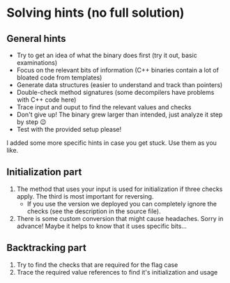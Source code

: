 # Solving hints (no full solution)

## General hints

- Try to get an idea of what the binary does first (try it out, basic examinations)
- Focus on the relevant bits of information (C++ binaries contain a lot of bloated code from templates)
- Generate data structures (easier to understand and track than pointers)
- Double-check method signatures (some decompilers have problems with C++ code here)
- Trace input and ouput to find the relevant values and checks
- Don't give up! The binary grew larger than intended, just analyze it step by step 😉
- Test with the provided setup please!

I added some more specific hints in case you get stuck. Use them as you like.

## Initialization part

1. The method that uses your input is used for initialization if three checks apply.
   The third is most important for reversing.
   - If you use the version we deployed you can completely ignore the checks (see the description in the source file).
2. There is some custom conversion that might cause headaches. Sorry in advance! Maybe it helps to know that it uses specific bits...

## Backtracking part

1. Try to find the checks that are required for the flag case
2. Trace the required value references to find it's initialization and usage
